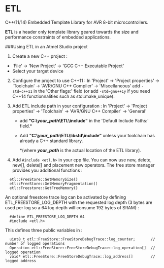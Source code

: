 ETL
===

C++(11/14) Embedded Template Library for AVR 8-bit microcontrollers.

**ETL** is a header only template library geared towards the size and performance constraints of embedded applications.


###Using ETL in an Atmel Studio project

1. Create a new C++ project :
  - 'File' -> 'New Project' -> 'GCC C++ Executable Project'
  - Select your target device

2. Configure the project to use C++11 :
  In 'Project' -> 'Project properties' -> 'Toolchain' -> 'AVR/GNU C++ Compiler'
  ->  'Miscellaneous'
  add `-std=c++11` in the 'Other flags:' field (or add `-std=gnu++1y` if you need C++14 functionnalities such as std::make_unique).

3. Add ETL include path in your configuration :
  In 'Project' -> 'Project properties' -> 'Toolchain' -> 'AVR/GNU C++ Compiler'
  -> 'General'
   - add **"C:\\*your_path*\ETL\include"** in the 'Default Include Paths:' field.*
   - Add **"C:\\*your_path*\ETL\libstd\include"** unless your toolchain has already a C++ standard library.

      \*(where ***your_path*** is the actual location of the ETL library).

4. Add `#include <etl.h>` in your cpp file.
  You can now use new, delete, new[], delete[] and placement new operators.
  The free store manager provides you additional functions :

```
  etl::FreeStore::GetMemorySize()  
  etl::FreeStore::GetMemoryFragmentation()  
  etl::Freestore::GetFreeMemory()
```
  
  An optional freestore trace log can be activated by defining ETL_FREESTORE_LOG_DEPTH with the requested log depth (3 bytes are used per log so a 64 log depth will consume 192 bytes of SRAM) :
  
```
  #define ETL_FREESTORE_LOG_DEPTH 64
  #include <etl.h>
```

  This defines three public variables in :
  
```
  uint8_t etl::FreeStore::FreeStoreDebugTrace::log_counter;       // number of logged operations
  Operation etl::FreeStore::FreeStoreDebugTrace::log_operation[]  // logged operation
  void* etl::FreeStore::FreeStoreDebugTrace::log_address[]        // logged address
```
  
